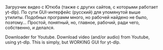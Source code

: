 Загрузчик видео с Ютюба (также с других сайтов, с которыми работает yt-dlp). 
По сути GUI-интерфейс (русский) для упомянутой выше утилиты. Подобных программ много, но рабочей найдено не было, поэтому...
Простой, понятный, но, главное, рабочий, ради чего, собственно, и делался.

Downloader for Youtube. Download video (and/or audio) from Youtube, using yt-dlp. This is simply, but WORKING GUI for yt-dlp.

